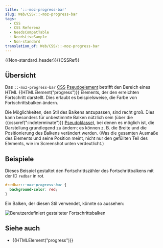 ```yaml
---
title: '::-moz-progress-bar'
slug: Web/CSS/::-moz-progress-bar
tags:
  - CSS
  - CSS Referenz
  - NeedsCompatTable
  - NeedsLiveSample
  - Non-standard
translation_of: Web/CSS/::-moz-progress-bar
---
```

{{Non-standard_header}}{{CSSRef}}

## Übersicht

Das `::-moz-progress-bar` [CSS](/de/docs/Web/CSS) [Pseudoelement](/de/docs/Web/CSS/Pseudo-elements) betrifft den Bereich eines HTML {{HTMLElement("progress")}} Elements, der den erreichten Fortschritt darstellt. Dies erlaubt es beispielsweise, die Farbe von Fortschrittsbalken ändern.

Die Möglichkeiten, den Stil des Balkens anzupassen, sind recht groß. Dies kann besonders für unbestimmte Balken nützlich sein (über die {{cssxref(":indeterminate")}} [Pseudoklasse](/de/docs/Web/CSS/Pseudo-classes)), bei denen es möglich ist, die Darstellung grundlegend zu ändern; es können z. B. die Breite und die Positionierung des Balkens verändert werden. (Was die gesamten Ausmaße des Elements und seine Position meint, nicht nur den gefüllten Teil des Elements, wie im Screenshot unten verdeutlicht.)

## Beispiele

Dieses Beispiel gestaltet den Fortschrittszähler des Fortschrittbalkens mit der ID `redbar` in rot.

```css
#redbar::-moz-progress-bar {
  background-color: red;
}
```

Ein Balken, der diesen Stil verwendet, könnte so aussehen:

![Benutzerdefiniert gestalteter Fortschrittsbalken](/@api/deki/files/5387/=redbar.png)

## Siehe auch

- {{HTMLElement("progress")}}
